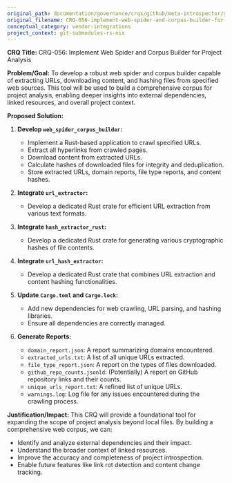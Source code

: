 ```yaml
---
original_path: documentation/governance/crqs/github/meta-introspector/git-submodules-rs-nix/docs/crq_standardized/CRQ-056-implement-web-spider-and-corpus-builder-for-project-analysis.md
original_filename: CRQ-056-implement-web-spider-and-corpus-builder-for-project-analysis.md
conceptual_category: vendor-integrations
project_context: git-submodules-rs-nix
---
```


**CRQ Title:** CRQ-056: Implement Web Spider and Corpus Builder for Project Analysis

**Problem/Goal:**
To develop a robust web spider and corpus builder capable of extracting URLs, downloading content, and hashing files from specified web sources. This tool will be used to build a comprehensive corpus for project analysis, enabling deeper insights into external dependencies, linked resources, and overall project context.

**Proposed Solution:**

1.  **Develop `web_spider_corpus_builder`:**
    *   Implement a Rust-based application to crawl specified URLs.
    *   Extract all hyperlinks from crawled pages.
    *   Download content from extracted URLs.
    *   Calculate hashes of downloaded files for integrity and deduplication.
    *   Store extracted URLs, domain reports, file type reports, and content hashes.

2.  **Integrate `url_extractor`:**
    *   Develop a dedicated Rust crate for efficient URL extraction from various text formats.

3.  **Integrate `hash_extractor_rust`:**
    *   Develop a dedicated Rust crate for generating various cryptographic hashes of file contents.

4.  **Integrate `url_hash_extractor`:**
    *   Develop a dedicated Rust crate that combines URL extraction and content hashing functionalities.

5.  **Update `Cargo.toml` and `Cargo.lock`:**
    *   Add new dependencies for web crawling, URL parsing, and hashing libraries.
    *   Ensure all dependencies are correctly managed.

6.  **Generate Reports:**
    *   `domain_report.json`: A report summarizing domains encountered.
    *   `extracted_urls.txt`: A list of all unique URLs extracted.
    *   `file_type_report.json`: A report on the types of files downloaded.
    *   `github_repo_counts.jsonld`: (Potentially) A report on GitHub repository links and their counts.
    *   `unique_urls_report.txt`: A refined list of unique URLs.
    *   `warnings.log`: Log file for any issues encountered during the crawling process.

**Justification/Impact:**
This CRQ will provide a foundational tool for expanding the scope of project analysis beyond local files. By building a comprehensive web corpus, we can:
*   Identify and analyze external dependencies and their impact.
*   Understand the broader context of linked resources.
*   Improve the accuracy and completeness of project introspection.
*   Enable future features like link rot detection and content change tracking.